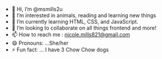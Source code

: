 - 👋 Hi, I’m @msmills2u
- 👀 I’m interested in animals, reading and learning new things
- 🌱 I’m currently learning HTML, CSS, and JavaScript.
- 💞️ I’m looking to collaborate on all things frontend and more!
- 📫 How to reach me : nicole.mills821@gmail.com
- 😄 Pronouns: ...She/her
- ⚡ Fun fact: ... I have 3 Chow Chow dogs

<!---
msmills2u/msmills2u is a ✨ special ✨ repository because its `README.md` (this file) appears on your GitHub profile.
You can click the Preview link to take a look at your changes.
--->
